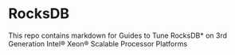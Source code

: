 # RocksDB

This repo contains markdown for Guides to Tune RocksDB* on 3rd Generation Intel® Xeon® Scalable Processor Platforms
